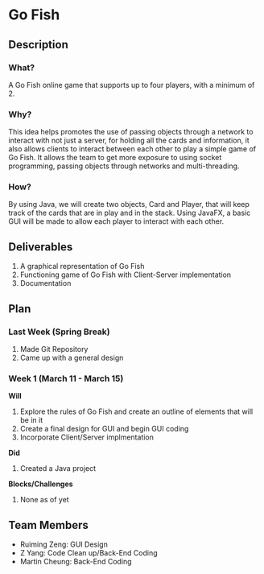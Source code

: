# Go Fish
## Description
### What?
A Go Fish online game that supports up to four players, with a minimum of 2. 
### Why?
This idea helps promotes the use of passing objects through a network to interact with not just a server, for holding all the cards and information, it also allows clients to interact between each other to play a simple game of Go Fish. It allows the team to get more exposure to using socket programming, passing objects through networks and multi-threading.
### How?
By using Java, we will create two objects, Card and Player, that will keep track of the cards that are in play and in the stack. Using JavaFX, a basic GUI will be made to allow each player to interact with each other.
## Deliverables
1. A graphical representation of Go Fish 
2. Functioning game of Go Fish with Client-Server implementation
3. Documentation 
## Plan

### Last Week (Spring Break)
  1. Made Git Repository
  2. Came up with a general design

### Week 1 (March 11 - March 15)
  **Will**
  1. Explore the rules of Go Fish and create an outline of elements that will be in it
  2. Create a final design for GUI and begin GUI coding
  3. Incorporate Client/Server implmentation

  **Did**
  1. Created a Java project

  **Blocks/Challenges** 
  1. None as of yet

## Team Members
- Ruiming Zeng: GUI Design
- Z Yang: Code Clean up/Back-End Coding
- Martin Cheung: Back-End Coding
